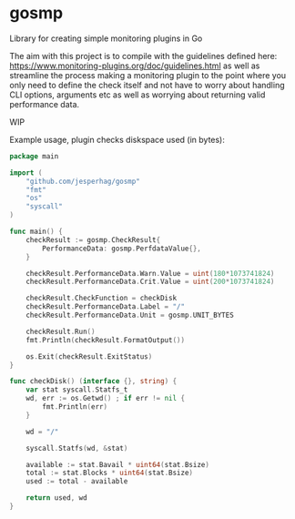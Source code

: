 # gosmp
Library for creating simple monitoring plugins in Go

The aim with this project is to compile with the guidelines defined here: https://www.monitoring-plugins.org/doc/guidelines.html as well as streamline the process making a monitoring plugin to the point where you only need to define the check itself and not have to worry about handling CLI options, arguments etc as well as worrying about returning valid performance data.

WIP

Example usage, plugin checks diskspace used (in bytes):

```go
package main

import (
	"github.com/jesperhag/gosmp"
	"fmt"
	"os"
	"syscall"
)

func main() {
	checkResult := gosmp.CheckResult{
		PerformanceData: gosmp.PerfdataValue{},
	}

	checkResult.PerformanceData.Warn.Value = uint(180*1073741824)
	checkResult.PerformanceData.Crit.Value = uint(200*1073741824)

	checkResult.CheckFunction = checkDisk
	checkResult.PerformanceData.Label = "/"
	checkResult.PerformanceData.Unit = gosmp.UNIT_BYTES

	checkResult.Run()
	fmt.Println(checkResult.FormatOutput())

	os.Exit(checkResult.ExitStatus)
}

func checkDisk() (interface {}, string) {
	var stat syscall.Statfs_t
	wd, err := os.Getwd() ; if err != nil {
		fmt.Println(err)
	}

	wd = "/"

	syscall.Statfs(wd, &stat)

	available := stat.Bavail * uint64(stat.Bsize)
	total := stat.Blocks * uint64(stat.Bsize)
	used := total - available

	return used, wd
}
```
